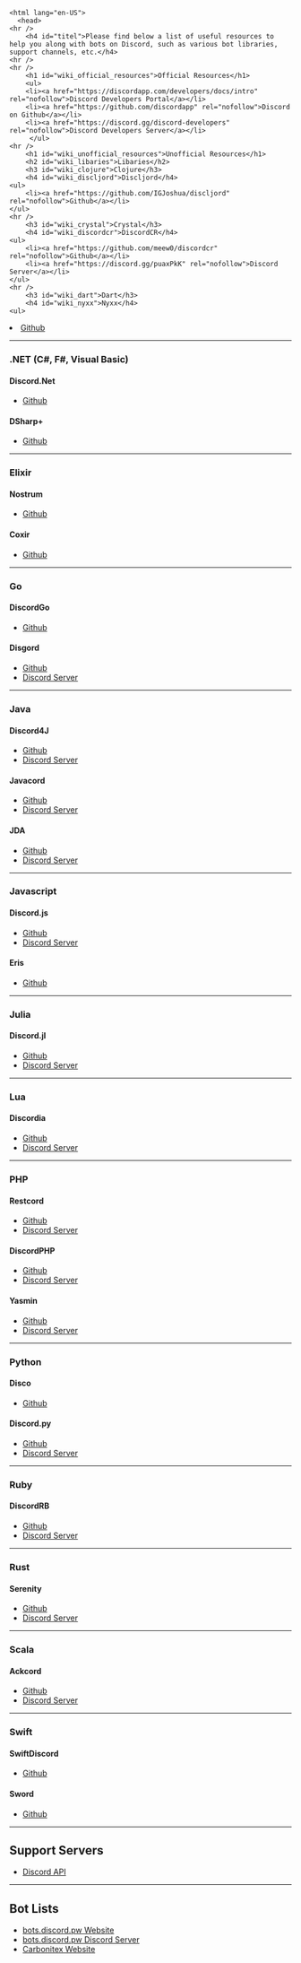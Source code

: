 <!DOCTYPE html>
    <html lang="en-US">
      <head>
	<hr />
		<h4 id="titel">Please find below a list of useful resources to help you along with bots on Discord, such as various bot libraries, support channels, etc.</h4>
	<hr />
	<hr />
		<h1 id="wiki_official_resources">Official Resources</h1>
		<ul>
		<li><a href="https://discordapp.com/developers/docs/intro" rel="nofollow">Discord Developers Portal</a></li>
		<li><a href="https://github.com/discordapp" rel="nofollow">Discord on Github</a></li>
		<li><a href="https://discord.gg/discord-developers" rel="nofollow">Discord Developers Server</a></li>
         </ul>
	<hr />
		<h1 id="wiki_unofficial_resources">Unofficial Resources</h1>
		<h2 id="wiki_libaries">Libaries</h2>
		<h3 id="wiki_clojure">Clojure</h3>
		<h4 id="wiki_discljord">Discljord</h4>
	<ul>
		<li><a href="https://github.com/IGJoshua/discljord" rel="nofollow">Github</a></li>
	</ul>
	<hr />
		<h3 id="wiki_crystal">Crystal</h3>
		<h4 id="wiki_discordcr">DiscordCR</h4>
	<ul>
		<li><a href="https://github.com/meew0/discordcr" rel="nofollow">Github</a></li>
		<li><a href="https://discord.gg/puaxPkK" rel="nofollow">Discord Server</a></li>
	</ul>
	<hr />
		<h3 id="wiki_dart">Dart</h3>
		<h4 id="wiki_nyxx">Nyxx</h4>
	<ul>
<li><a href="https://github.com/l7ssha/nyxx" rel="nofollow">Github</a></li>
</ul>
<hr />
<h3 id="wiki_.net_.28c.23.2C_f.23.2C_visual_basic.29">.NET (C#, F#, Visual Basic)</h3>
<h4 id="wiki_discord.net">Discord.Net</h4>
<ul>
<li><a href="https://github.com/RogueException/Discord.Net" rel="nofollow">Github</a></li>
</ul>
<h4 id="wiki_dsharp.2B">DSharp+</h4>
<ul>
<li><a href="https://github.com/DSharpPlus/DSharpPlus" rel="nofollow">Github</a></li>
</ul>
<hr />
<h3 id="wiki_elixir">Elixir</h3>
<h4 id="wiki_nostrum">Nostrum</h4>
<ul>
<li><a href="https://github.com/Kraigie/nostrum" rel="nofollow">Github</a></li>
</ul>
<h4 id="wiki_coxir">Coxir</h4>
<ul>
<li><a href="https://github.com/satom99/" rel="nofollow">Github</a></li>
</ul>
<hr />
<h3 id="wiki_go">Go</h3>
<h4 id="wiki_discordgo">DiscordGo</h4>
<ul>
<li><a href="https://github.com/bwmarrin/discordgo" rel="nofollow">Github</a></li>
</ul>
<h4 id="wiki_disgord">Disgord</h4>
<ul>
<li><a href="https://github.com/andersfylling/disgord" rel="nofollow">Github</a></li>
<li><a href="https://discord.gg/qBVmnq9" rel="nofollow">Discord Server</a></li>
</ul>
<hr />
<h3 id="wiki_java">Java</h3>
<h4 id="wiki_discord4j">Discord4J</h4>
<ul>
<li><a href="https://github.com/Discord4J/Discord4J" rel="nofollow">Github</a></li>
<li><a href="https://discord.gg/NxGAeCY" rel="nofollow">Discord Server</a></li>
</ul>
<h4 id="wiki_javacord">Javacord</h4>
<ul>
<li><a href="https://github.com/Javacord/Javacord" rel="nofollow">Github</a></li>
<li><a href="https://discord.gg/0qJ2jjyneLEgG7y3" rel="nofollow">Discord Server</a></li>
</ul>
<h4 id="wiki_jda">JDA</h4>
<ul>
<li><a href="https://github.com/DV8FromTheWorld/JDA" rel="nofollow">Github</a></li>
<li><a href="https://discord.gg/0hMr4ce0tIl3SLv5" rel="nofollow">Discord Server</a></li>
</ul>
<hr />
<h3 id="wiki_javascript">Javascript</h3>
<h4 id="wiki_discord.js">Discord.js</h4>
<ul>
<li><a href="https://github.com/discordjs/discord.js" rel="nofollow">Github</a></li>
<li><a href="https://discord.gg/bRCvFy9" rel="nofollow">Discord Server</a></li>
</ul>
<h4 id="wiki_eris">Eris</h4>
<ul>
<li><a href="https://github.com/abalabahaha/eris" rel="nofollow">Github</a></li>
</ul>
<hr />
<h3 id="wiki_julia">Julia</h3>
<h4 id="wiki_discord.jl">Discord.jl</h4>
<ul>
<li><a href="https://github.com/Xh4H/Discord.jl" rel="nofollow">Github</a></li>
<li><a href="https://discord.gg/ng9TjYd" rel="nofollow">Discord Server</a></li>
</ul>
<hr />
<h3 id="wiki_lua">Lua</h3>
<h4 id="wiki_discordia">Discordia</h4>
<ul>
<li><a href="https://github.com/SinisterRectus/Discordia" rel="nofollow">Github</a></li>
<li><a href="https://discord.gg/NKM3XmF" rel="nofollow">Discord Server</a></li>
</ul>
<hr />
<h3 id="wiki_php">PHP</h3>
<h4 id="wiki_restcord">Restcord</h4>
<ul>
<li><a href="https://github.com/restcord/restcord" rel="nofollow">Github</a></li>
<li><a href="https://discord.gg/khC2PP8" rel="nofollow">Discord Server</a></li>
</ul>
<h4 id="wiki_discordphp">DiscordPHP</h4>
<ul>
<li><a href="https://github.com/teamreflex/DiscordPHP" rel="nofollow">Github</a></li>
<li><a href="https://discord.gg/0duG4FF1ElFGUFVq" rel="nofollow">Discord Server</a></li>
</ul>
<h4 id="wiki_yasmin">Yasmin</h4>
<ul>
<li><a href="https://github.com/CharlotteDunois/Yasmin" rel="nofollow">Github</a></li>
<li><a href="https://discord.gg/hUpnqam" rel="nofollow">Discord Server</a></li>
</ul>
<hr />
<h3 id="wiki_python">Python</h3>
<h4 id="wiki_disco">Disco</h4>
<ul>
<li><a href="https://github.com/b1naryth1ef/disco" rel="nofollow">Github</a></li>
</ul>
<h4 id="wiki_discord.py">Discord.py</h4>
<ul>
<li><a href="https://github.com/Rapptz/discord.py" rel="nofollow">Github</a></li>
<li><a href="https://discord.gg/r3sSKJJ" rel="nofollow">Discord Server</a></li>
</ul>
<hr />
<h3 id="wiki_ruby">Ruby</h3>
<h4 id="wiki_discordrb">DiscordRB</h4>
<ul>
<li><a href="https://github.com/meew0/discordrb" rel="nofollow">Github</a></li>
<li><a href="https://discord.gg/cyK3Hjm" rel="nofollow">Discord Server</a></li>
</ul>
<hr />
<h3 id="wiki_rust">Rust</h3>
<h4 id="wiki_serenity">Serenity</h4>
<ul>
<li><a href="https://github.com/zeyla/serenity" rel="nofollow">Github</a></li>
<li><a href="https://discord.gg/WBdGJCc" rel="nofollow">Discord Server</a></li>
</ul>
<hr />
<h3 id="wiki_scala">Scala</h3>
<h4 id="wiki_ackcord">Ackcord</h4>
<ul>
<li><a href="https://github.com/Katrix/AckCord" rel="nofollow">Github</a></li>
<li><a href="https://discord.gg/5UH627u" rel="nofollow">Discord Server</a></li>
</ul>
<hr />
<h3 id="wiki_swift">Swift</h3>
<h4 id="wiki_swiftdiscord">SwiftDiscord</h4>
<ul>
<li><a href="https://github.com/nuclearace/SwiftDiscord" rel="nofollow">Github</a></li>
</ul>
<h4 id="wiki_sword">Sword</h4>
<ul>
<li><a href="https://github.com/Azoy/Sword" rel="nofollow">Github</a></li>
</ul>
<hr />
<h2 id="wiki_support_servers">Support Servers</h2>
<ul>
<li><a href="https://discord.gg/discord-api" rel="nofollow">Discord API</a></li>
</ul>
<hr />
<h2 id="wiki_bot_lists">Bot Lists</h2>
<ul>
<li><a href="https://bots.discord.pw" rel="nofollow">bots.discord.pw Website</a></li>
<li><a href="https://discord.gg/0cDvIgU2voWn4BaD" rel="nofollow">bots.discord.pw Discord Server</a></li>
<li><a href="https://www.carbonitex.net/Discord/bots" rel="nofollow">Carbonitex Website</a></li>
</ul>
    
</html>

<!--

**Here are some ideas to get you started:**

🙋‍♀️ A short introduction - what is your organization all about?
🌈 Contribution guidelines - how can the community get involved?
👩‍💻 Useful resources - where can the community find your docs? Is there anything else the community should know?
🍿 Fun facts - what does your team eat for breakfast?
🧙 Remember, you can do mighty things with the power of [Markdown](https://docs.github.com/github/writing-on-github/getting-started-with-writing-and-formatting-on-github/basic-writing-and-formatting-syntax)
-->
